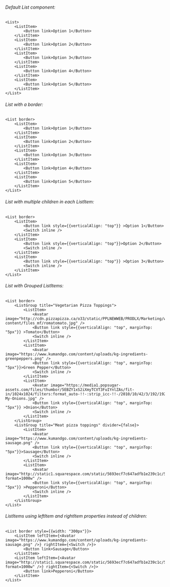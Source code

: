###### Default List component:

    <List>
        <ListItem>
            <Button link>Option 1</Button>
        </ListItem>
        <ListItem>
            <Button link>Option 2</Button>
        </ListItem>
        <ListItem>
            <Button link>Option 3</Button>
        </ListItem>
        <ListItem>
            <Button link>Option 4</Button>
        </ListItem>
        <ListItem>
            <Button link>Option 5</Button>
        </ListItem>
    </List>

###### List with a border:

    <List border>
        <ListItem>
            <Button link>Option 1</Button>
        </ListItem>
        <ListItem>
            <Button link>Option 2</Button>
        </ListItem>
        <ListItem>
            <Button link>Option 3</Button>
        </ListItem>
        <ListItem>
            <Button link>Option 4</Button>
        </ListItem>
        <ListItem>
            <Button link>Option 5</Button>
        </ListItem>
    </List>

###### List with multiple children in each ListItem:

    <List border>
        <ListItem>
            <Button link style={{verticalAlign: "top"}} >Option 1</Button>
            <Switch inline />
        </ListItem>
        <ListItem>
            <Button link style={{verticalAlign: "top"}}>Option 2</Button>
            <Switch inline />
        </ListItem>
        <ListItem>
            <Button link style={{verticalAlign: "top"}} >Option 3</Button>
            <Switch inline />
        </ListItem>
    </List>

###### List with Grouped ListItems:

    <List border>
        <ListGroup title="Vegetarian Pizza Toppings">
            <ListItem>
                <Avatar image="http://cdn.pizzapizza.ca/o33/static/PPLNEWWEB/PRODLX/Marketing/wpf/wp-content/files_mf/romatomato.jpg" />
                <Button link style={{verticalAlign: "top", marginTop: "5px"}} >Tomato</Button>
                <Switch inline />
            </ListItem>
            <ListItem>
                <Avatar image="https://www.kumandgo.com/content/uploads/kg-ingredients-greenpeppers.png" />
                <Button link style={{verticalAlign: "top", marginTop: "5px"}}>Green Pepper</Button>
                <Switch inline />
            </ListItem>
            <ListItem>
                <Avatar image="https://media1.popsugar-assets.com/files/thumbor/5EBZY1xS2iXmyTCVT3FuIYnlZAs/fit-in/1024x1024/filters:format_auto-!!-:strip_icc-!!-/2010/10/42/3/192/1922729/0d7eeafad9a602d0_onions/i/Oh-My-Onions.jpg" />
                <Button link style={{verticalAlign: "top", marginTop: "5px"}} >Onion</Button>
                <Switch inline />
            </ListItem>
        </ListGroup>
        <ListGroup title="Meat pizza toppings" divider={false}>
            <ListItem>
                <Avatar image="https://www.kumandgo.com/content/uploads/kg-ingredients-sausage.png" />
                <Button link style={{verticalAlign: "top", marginTop: "5px"}}>Sausage</Button>
                <Switch inline />
            </ListItem>
            <ListItem>
                <Avatar image="http://static1.squarespace.com/static/5693ecf7c647adfb1e239c1c/590a1f9286e6c07b8dfa10c9/590b99ec5016e1ca29d8a41b/1494004313118/?format=1000w" />
                <Button link style={{verticalAlign: "top", marginTop: "5px"}} >Pepperoni</Button>
                <Switch inline />
            </ListItem>
        </ListGroup>
    </List>

###### ListItems using leftItem and rightItem properties instead of children:

    <List border style={{width: "300px"}}>
        <ListItem leftItem={<Avatar image="https://www.kumandgo.com/content/uploads/kg-ingredients-sausage.png" />} rightItem={<Switch />}>
            <Button link>Sausage</Button>
        </ListItem>
        <ListItem leftItem={<Avatar image="http://static1.squarespace.com/static/5693ecf7c647adfb1e239c1c/590a1f9286e6c07b8dfa10c9/590b99ec5016e1ca29d8a41b/1494004313118/?format=1000w" />} rightItem={<Switch />}>
            <Button link>Pepperoni</Button>
        </ListItem>
    </List>
